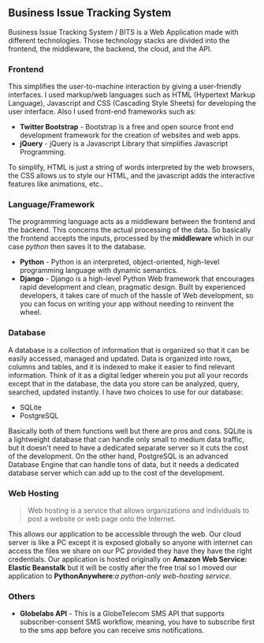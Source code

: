 ## Business Issue Tracking System

Business Issue Tracking System / BITS is a Web Application made with different technologies. Those technology stacks are divided into the frontend, the middleware, the backend, the cloud, and the API.

### Frontend
This simplifies the user-to-machine interaction by giving a user-friendly interfaces. I used markup/web languages such as HTML (Hypertext Markup Language), Javascript and CSS (Cascading Style Sheets) for developing the user interface. Also I used front-end frameworks such as:
- **Twitter Bootstrap** - Bootstrap is a free and open source front end development framework for the creation of websites and web apps.
- **jQuery** - jQuery is a Javascript Library that simplifies Javascript Programming.  

To simplify, HTML is just a string of words interpreted by the web browsers, the CSS allows us to style our HTML, and the javascript adds the interactive features like animations, etc..

### Language/Framework
The programming language acts as a middleware between the frontend and the backend. This concerns the actual processing of the data. So basically the frontend accepts the inputs, processed by the **middleware** which in our case *python* then saves it to the database.
- **Python** - Python is an interpreted, object-oriented, high-level programming language with dynamic semantics.
- **Django** - Django is a high-level Python Web framework that encourages rapid development and clean, pragmatic design. Built by experienced developers, it takes care of much of the hassle of Web development, so you can focus on writing your app without needing to reinvent the wheel.

### Database
A database is a collection of information that is organized so that it can be easily accessed, managed and updated. Data is organized into rows, columns and tables, and it is indexed to make it easier to find relevant information. Think of it as a digital ledger wherein you put all your records except that in the database, the data you store can be analyzed, query, searched, updated instantly. I have two choices to use for our database:
- SQLite
- PostgreSQL

Basically both of them functions well but there are pros and cons. SQLite is a lightweight database that can handle only small to medium data traffic, but it doesn't need to have a dedicated separate server so it cuts the cost of the development. On the other hand, PostgreSQL is an advanced Database Engine that can handle tons of data, but it needs a dedicated database server which can add up to the cost of the development.

### Web Hosting
> Web hosting is a service that allows organizations and individuals to post a website or web page onto the Internet.

This allows our application to be accessible through the web. Our cloud server is like a PC except it is exposed globally so anyone with internet can access the files we share on our PC provided they have they have the right credentials. Our application is hosted originally on **Amazon Web Service: Elastic Beanstalk** but it will be costly after the free trial so I moved our application to **PythonAnywhere**:*a python-only web-hosting service*.

### Others
- **Globelabs API** - This is a GlobeTelecom SMS API that supports subscriber-consent SMS workflow, meaning, you have to subscribe first to the sms app before you can receive sms notifications.
